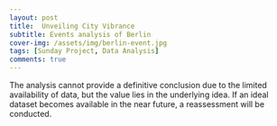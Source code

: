 ```yaml
---
layout: post
title:  Unveiling City Vibrance
subtitle: Events analysis of Berlin
cover-img: /assets/img/berlin-event.jpg
tags: [Sunday Project, Data Analysis]
comments: true
---
```



The analysis cannot provide a definitive conclusion due to the limited availability of data, but the value lies in the underlying idea. If an ideal dataset becomes available in the near future, a reassessment will be conducted.